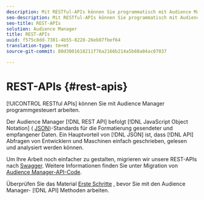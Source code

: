 ```yaml
---
description: Mit RESTful-APIs können Sie programmatisch mit Audience Manager arbeiten.
seo-description: Mit RESTful-APIs können Sie programmatisch mit Audience Manager arbeiten.
seo-title: REST-APIs
solution: Audience Manager
title: REST-APIs
uuid: f575c8dd-7381-4b55-8228-26eb87fbef64
translation-type: tm+mt
source-git-commit: 80d3001618211f76a2166b214a5b88a04ac07037

---
```



# REST-APIs {#rest-apis}

[!UICONTROL RESTful APIs] können Sie mit Audience Manager programmgesteuert arbeiten.

Der Audience Manager [!DNL REST API] befolgt [!DNL JavaScript Object Notation] ( [JSON](https://www.json.org/))-Standards für die Formatierung gesendeter und empfangener Daten. Ein Hauptvorteil von [!DNL JSON] ist, dass [!DNL API] Abfragen von Entwicklern und Maschinen einfach geschrieben, gelesen und analysiert werden können.

Um Ihre Arbeit noch einfacher zu gestalten, migrieren wir unsere REST-APIs nach [Swagger](https://swagger.io/solutions/api-documentation/). Weitere Informationen finden Sie unter Migration von [Audience Manager-API-Code](/help/using/api/api-swagger-migration.md).

Überprüfen Sie das Material [Erste Schritte](../../api/rest-api-main/aam-api-getting-started.md#getting-started-with-rest-apis) , bevor Sie mit den Audience Manager- [!DNL API] Methoden arbeiten.